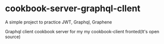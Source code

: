 # cookbook-server-graphql-cllent

A simple project to practice JWT, Graphql, Graphene

Graphql client cookbook server for my my cookbook-client fronted(It's open source)
